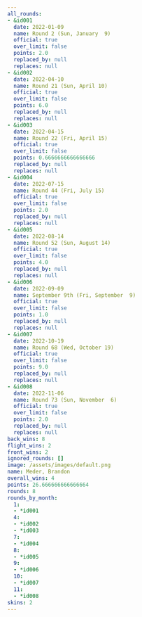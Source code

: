 ```yaml
---
all_rounds:
- &id001
  date: 2022-01-09
  name: Round 2 (Sun, January  9)
  official: true
  over_limit: false
  points: 2.0
  replaced_by: null
  replaces: null
- &id002
  date: 2022-04-10
  name: Round 21 (Sun, April 10)
  official: true
  over_limit: false
  points: 6.0
  replaced_by: null
  replaces: null
- &id003
  date: 2022-04-15
  name: Round 22 (Fri, April 15)
  official: true
  over_limit: false
  points: 0.6666666666666666
  replaced_by: null
  replaces: null
- &id004
  date: 2022-07-15
  name: Round 44 (Fri, July 15)
  official: true
  over_limit: false
  points: 2.0
  replaced_by: null
  replaces: null
- &id005
  date: 2022-08-14
  name: Round 52 (Sun, August 14)
  official: true
  over_limit: false
  points: 4.0
  replaced_by: null
  replaces: null
- &id006
  date: 2022-09-09
  name: September 9th (Fri, September  9)
  official: true
  over_limit: false
  points: 1.0
  replaced_by: null
  replaces: null
- &id007
  date: 2022-10-19
  name: Round 68 (Wed, October 19)
  official: true
  over_limit: false
  points: 9.0
  replaced_by: null
  replaces: null
- &id008
  date: 2022-11-06
  name: Round 73 (Sun, November  6)
  official: true
  over_limit: false
  points: 2.0
  replaced_by: null
  replaces: null
back_wins: 8
flight_wins: 2
front_wins: 2
ignored_rounds: []
image: /assets/images/default.png
name: Meder, Brandon
overall_wins: 4
points: 26.666666666666664
rounds: 8
rounds_by_month:
  1:
  - *id001
  4:
  - *id002
  - *id003
  7:
  - *id004
  8:
  - *id005
  9:
  - *id006
  10:
  - *id007
  11:
  - *id008
skins: 2
---
```

